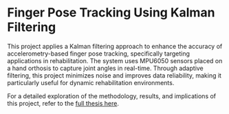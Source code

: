 # Finger Pose Tracking Using Kalman Filtering

This project applies a Kalman filtering approach to enhance the accuracy of accelerometry-based finger pose tracking, specifically targeting applications in rehabilitation. The system uses MPU6050 sensors placed on a hand orthosis to capture joint angles in real-time. Through adaptive filtering, this project minimizes noise and improves data reliability, making it particularly useful for dynamic rehabilitation environments.

For a detailed exploration of the methodology, results, and implications of this project, refer to the [full thesis here](https://drive.google.com/file/d/1UmOMopL5lVniGYCTWP1-giBlYDnJ6H71/view?usp=share_link).
